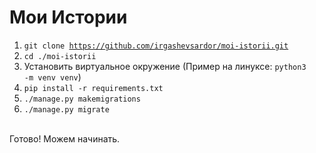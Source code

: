 # Мои Истории

1. <code>git clone https://github.com/irgashevsardor/moi-istorii.git</code>
2. <code>cd ./moi-istorii</code>
3. Установить виртуальное окружение (Пример на линуксе: <code>python3 -m venv venv</code>)
4. <code>pip install -r requirements.txt</code>
5. <code>./manage.py makemigrations</code>
6. <code>./manage.py migrate</code>
<br>
Готово! Можем начинать.
